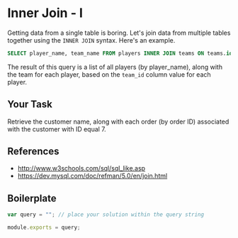 # Inner Join - I

Getting data from a single table is boring. Let's join data from multiple tables together using the `INNER JOIN` syntax. Here's an example.
```sql
SELECT player_name, team_name FROM players INNER JOIN teams ON teams.id = players.team_id;
```
The result of this query is a list of all players (by player_name), along with the team for each player, based on the `team_id` column value for each player.

## Your Task

Retrieve the customer name, along with each order (by order ID) associated with the customer with ID equal 7.

## References
* http://www.w3schools.com/sql/sql_like.asp
* https://dev.mysql.com/doc/refman/5.0/en/join.html

## Boilerplate

```javascript
var query = ""; // place your solution within the query string

module.exports = query;
```
